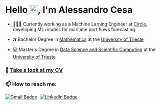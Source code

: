 # Hello <img src="https://raw.githubusercontent.com/MartinHeinz/MartinHeinz/master/wave.gif" width="25">, I'm Alessandro Cesa

- 👨🏻‍💻 Currently working as a Machine Larning Engineer at [Circle](https://www.circlegroup.eu/), developing ML models for maritime port flows forecasting.

- 𝞹 Bachelor Degree in [Mathematics](https://lauree.units.it/it/0320106203500001) at the [University of Trieste](https://portale.units.it/it)
- 💻 Master's Degree in [Data Science and Scientific Computing](https://dssc.units.it/) at the [University of Trieste](https://portale.units.it/it)

### 📄 [Take a look at my CV](https://github.com/AlessandroCesaTs/AlessandroCesaTs/raw/main/Alessandro_Cesa_CV.pdf)



### 📫 How to reach me:

[![Gmail Badge](https://img.shields.io/badge/-Gmail-red?style=flat-square&logo=gmail&logoColor=white&link=mailto:alessandro.cesa22@gmail.com)](mailto:)&nbsp;
[![LinkedIn Badge](https://img.shields.io/badge/-Linkedin-0072b1?style=flat-square&logo=linkedin&logoColor=white)](https://www.linkedin.com/in/alessandro-cesa-60033b310/)


